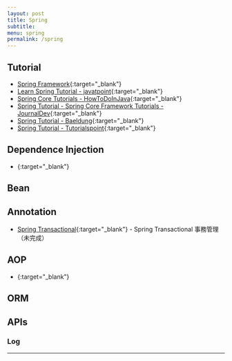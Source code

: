 ```yaml
---
layout: post
title: Spring
subtitle:
menu: spring
permalink: /spring
---
```


## Tutorial

- [Spring Framework](https://spring.io/projects/spring-framework){:target="_blank"}
- [Learn Spring Tutorial - javatpoint](https://www.javatpoint.com/spring-tutorial){:target="_blank"}
- [Spring Core Tutorials - HowToDoInJava](https://howtodoinjava.com/spring-core/){:target="_blank"}
- [Spring Tutorial - Spring Core Framework Tutorials - JournalDev](https://www.journaldev.com/2888/spring-tutorial-spring-core-tutorial){:target="_blank"}
- [Spring Tutorial - Baeldung](https://www.baeldung.com/spring-tutorial){:target="_blank"}
- [Spring Tutorial - Tutorialspoint](https://www.tutorialspoint.com/spring/index.htm){:target="_blank"}

## Dependence Injection

- [](){:target="_blank"}

## Bean



## Annotation

- [Spring Transactional](){:target="_blank"} - Spring Transactional 事務管理（未完成）

## AOP

- [](){:target="_blank"}

## ORM



## APIs

### Log



---